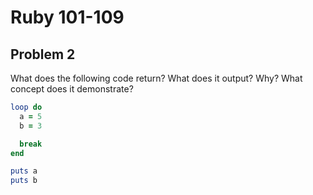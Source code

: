 # Ruby 101-109
## Problem 2

What does the following code return? What does it output? Why? What concept does it demonstrate?

```ruby
loop do  
  a = 5  
  b = 3

  break
end

puts a
puts b
```

